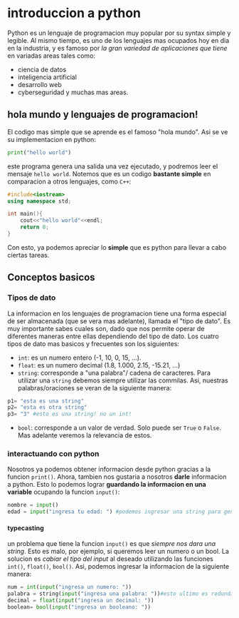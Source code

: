 # introduccion a python
Python es un lenguaje de programacion muy popular por su syntax simple y legible. Al mismo tiempo, es uno de los lenguajes mas ocupados hoy en dia en la industria, y es famoso por *la gran variedad de aplicaciones que tiene* en variadas areas tales como: 
- ciencia de datos
- inteligencia artificial
- desarrollo web
- cyberseguridad
y muchas mas areas. 

## hola mundo y lenguajes de programacion!
El codigo mas simple que se aprende es el famoso "hola mundo". Asi se ve su implementacion en python: 
```python
print("hello world")
```
este programa genera una salida una vez ejecutado, y podremos leer el mensaje `hello world`.
Notemos que es un codigo **bastante simple** en comparacion a otros lenguajes, como `C++`:
```cpp
#include<iostream>
using namespace std;

int main(){
	cout<<"hello world"<<endl;
	return 0;
}
```
Con esto, ya podemos apreciar lo **simple** que es python para llevar a cabo ciertas tareas. 
## Conceptos basicos
### Tipos de dato
La informacion en los lenguajes de programacion tiene una forma especial de ser almacenada (que se vera mas adelante), llamada el "tipo de dato". Es muy importante sabes cuales son, dado que nos permite operar de diferentes maneras entre ellas dependiendo del tipo de dato. 
Los cuatro tipos de dato mas basicos y frecuentes son los siguientes: 
- `int`: es un numero entero (-1, 10, 0, 15, ...).
- `float`: es un numero decimal (1.8, 1.000, 2.15, -15.21, ...)
- `string`: corresponde a "una palabra"/ cadena de caracteres. Para utilizar una `string` debemos siempre utilizar las commilas. Asi, nuestras palabras/oraciones se veran de la siguiente manera:
```py
p1= "esta es una string"
p2= "esta es otra string"
p3= "3" #esto es una string! no un int!
```
- `bool`: corresponde a un valor de verdad. Solo puede ser `True` o `False`. Mas adelante veremos la relevancia de estos.
### interactuando con python
Nosotros ya podemos obtener informacion desde python gracias a la funcion `print()`. Ahora, tambien nos gustaria a nosotros **darle** informacion a python. Esto lo podemos lograr **guardando la informacion en una variable** ocupando la funcion `input()`:
```py
nombre = input()
edad = input("ingresa tu edad: ") #podemos ingresar una string para generar un prompt para el usuario :D
```
#### typecasting
un problema que tiene la funcion `input()` es que *siempre nos dara una string*. Esto es malo, por ejemplo, si queremos leer un numero o un bool. La solucion es *cabiar el tipo del input* al deseado utilizando las funciones `int()`, `float()`, `bool()`. Asi, podemos ingresar la informacion de la siguiente manera:
```py
num = int(input("ingresa un numero: "))
palabra = string(input("ingresa una palabra: "))#esto ultimo es redundante, es solo un ejemplo
decimal = float(input("ingresa un decimal: "))
boolean= bool(input("ingresa un booleano: "))


```



